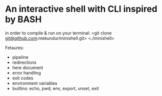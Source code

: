 # An interactive shell with CLI inspired by BASH

in order to compile & run on your terminal:
<git clone git@github.com:mekundur/minishell.git>
<make>
<./minishell>


Fetaures:
- pipeline
- redirections
- here document
- error handling
- exit codes
- environment variables
- builtins: echo, pwd, env, export, unset, exit
